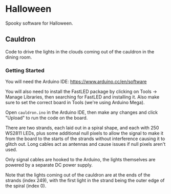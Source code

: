 # Halloween
Spooky software for Halloween.

## Cauldron
Code to drive the lights in the clouds coming out of the cauldron in the dining
room.

### Getting Started
You will need the Arduino IDE: https://www.arduino.cc/en/software

You will also need to install the FastLED package by clicking on Tools -> Manage
Libraries, then searching for FastLED and installing it. Also make sure to set
the correct board in Tools (we're using Arduino Mega).

Open `cauldron.ino` in the Arduino IDE, then make any changes and click "Upload"
to run the code on the board.

There are two strands, each laid out in a spiral shape, and each with 250 WS2811
LEDs, plus some additional null pixels to allow the signal to make it from the
board to the starts of the strands without interference causing it to glitch
out. Long cables act as antennas and cause issues if null pixels aren't used.

Only signal cables are hooked to the Arduino, the lights themselves are powered
by a separate DC power supply.

Note that the lights coming out of the cauldron are at the ends of the strands
(index 249), with the first light in the strand being the outer edge of the
spiral (index 0).
